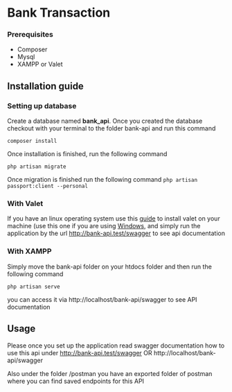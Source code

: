 # Bank Transaction

### Prerequisites
  - Composer
  - Mysql
  - XAMPP or Valet



## Installation guide

### Setting up database
  Create a database named **bank_api**. Once you created the database checkout with your terminal to the folder bank-api and run this command

`composer install`

Once installation is finished, run the following command

`php artisan migrate`

Once migration is finished run the following command
`php artisan passport:client --personal`

### With Valet
  If you have an linux operating system use this [guide](https://laravel.com/docs/5.7/valet "guide") to install valet on your machine (use this one if you are using [Windows](https://github.com/cretueusebiu/valet-windows "Windows"), and simply run the application by the url
  http://bank-api.test/swagger to see api documentation
 
  
### With XAMPP
  Simply move the bank-api folder on your htdocs folder and then run the following command 
  
  `php artisan serve`
  
  you can access it via http://localhost/bank-api/swagger to see API documentation
  
##   Usage
  Please once you set up the application read swagger documentation how to use this api under http://bank-api.test/swagger OR http://localhost/bank-api/swagger
  
  Also under the folder /postman you have an exported folder of postman where you can find saved endpoints for this API
